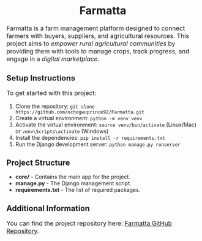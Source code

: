 <h1 style="font-size: 28px; font-weight: bold; text-align: center;">Farmatta</h1>

<p style="font-size: 16px;">Farmatta is a farm management platform designed to connect farmers with buyers, suppliers, and agricultural resources. This project aims to <i> empower rural agricultural communities </i> by providing them with tools to manage crops, track progress, and engage in a <em>digital marketplace.</em></p>

<h2 style="font-size: 20px;">Setup Instructions</h2>
<p style="font-size: 16px;">To get started with this project:</p>

<ol>
  <li>Clone the repository: <code>git clone https://github.com/ochogwuprince92/Farmatta.git</code></li>
  <li>Create a virtual environment: <code>python -m venv venv</code></li>
  <li>Activate the virtual environment: <code>source venv/bin/activate</code> (Linux/Mac) or <code>venv\Scripts\activate</code> (Windows)</li>
  <li>Install the dependencies: <code>pip install -r requirements.txt</code></li>
  <li>Run the Django development server: <code>python manage.py runserver</code></li>
</ol>

<h2 style="font-size: 20px;">Project Structure</h2>
<ul>
  <li><b>core/</b> - Contains the main app for the project.</li>
  <li><b>manage.py</b> - The Django management script.</li>
  <li><b>requirements.txt</b> - The list of required packages.</li>
</ul>

<h2 style="font-size: 20px;">Additional Information</h2>
<p style="font-size: 16px;">You can find the project repository here: <a href="https://github.com/ochogwuprince92/Farmatta" target="_blank">Farmatta GitHub Repository</a>.</p>
